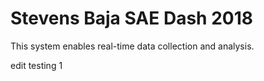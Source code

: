 # Stevens Baja SAE Dash 2018

This system enables real-time data collection and analysis.

edit testing 1
